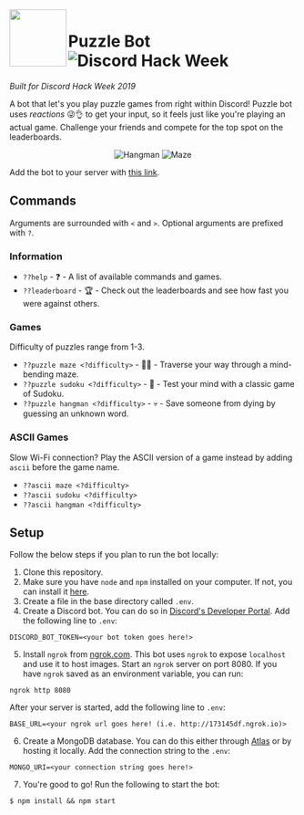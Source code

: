 <img align="left" width="100" height="100" src="https://i.imgur.com/p9DCuTg.png">

# Puzzle Bot ![Discord Hack Week](https://img.shields.io/badge/Discord%20Hack%20Week-2019-%23000000.svg)

_Built for Discord Hack Week 2019_

A bot that let's you play puzzle games from right within Discord! Puzzle bot uses *reactions* 😜👌 to get your input, so it feels just like you're playing an actual game. Challenge your friends and compete for the top spot on the leaderboards.

<p align="center">
  <img src="https://cdn.discordapp.com/attachments/592795928423825422/594315012345036811/hangman_00000001_652262.png" alt="Hangman" />
  <img src="https://cdn.discordapp.com/attachments/592795928423825422/594314738268241931/maze_00000002_7632717.png" alt="Maze" />
</p>

Add the bot to your server with [this link](https://discordapp.com/api/oauth2/authorize?client_id=592782977327562987&permissions=11328&scope=bot).

## Commands

Arguments are surrounded with `<` and `>`. Optional arguments are prefixed with `?`.

### Information

* `??help` - ❓ - A list of available commands and games.
* `??leaderboard` - 🏆 - Check out the leaderboards and see how fast you were against others.

### Games

Difficulty of puzzles range from 1-3.

* `??puzzle maze <?difficulty>` - 🚶‍♂️ - Traverse your way through a mind-bending maze.
* `??puzzle sudoku <?difficulty>` - 🔢 - Test your mind with a classic game of Sudoku.
* `??puzzle hangman <?difficulty>` - 💀 - Save someone from dying by guessing an unknown word.

### ASCII Games

Slow Wi-Fi connection? Play the ASCII version of a game instead by adding `ascii` before the game name.

* `??ascii maze <?difficulty>`
* `??ascii sudoku <?difficulty>`
* `??ascii hangman <?difficulty>`

## Setup

Follow the below steps if you plan to run the bot locally:

1. Clone this repository.
2. Make sure you have `node` and `npm` installed on your computer. If not, you can install it [here](https://nodejs.org/en/).
3. Create a file in the base directory called `.env`.
4. Create a Discord bot. You can do so in [Discord's Developer Portal](https://discordapp.com/developers/applications). Add the following line to `.env`:
```
DISCORD_BOT_TOKEN=<your bot token goes here!>
```
5. Install `ngrok` from [ngrok.com](https://ngrok.com/). This bot uses `ngrok` to expose `localhost` and use it to host images. Start an `ngrok` server on port 8080. If you have `ngrok` saved as an environment variable, you can run:
```
ngrok http 8080
```
After your server is started, add the following line to `.env`:
```
BASE_URL=<your ngrok url goes here! (i.e. http://173145df.ngrok.io)>
```
6. Create a MongoDB database. You can do this either through [Atlas](https://www.mongodb.com/cloud/atlas) or by hosting it locally. Add the connection string to the `.env`:
```
MONGO_URI=<your connection string goes here!>
```
7. You're good to go! Run the following to start the bot:
```
$ npm install && npm start
```
